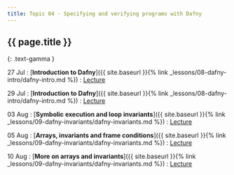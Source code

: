 ```yaml
---
title: Topic 04 - Specifying and verifying programs with Dafny
---
```


## {{ page.title }}
{: .text-gamma }

27 Jul
: [**Introduction to Dafny**]({{ site.baseurl }}{% link _lessons/08-dafny-intro/dafny-intro.md %})
  : [Lecture](https://youtu.be/8a1CsK5YqLc)

29 Jul
: [**Introduction to Dafny**]({{ site.baseurl }}{% link _lessons/08-dafny-intro/dafny-intro.md %})
  : [Lecture](https://youtu.be/hjILHtFgI1o)

03 Aug
: [**Symbolic execution and loop invariants**]({{ site.baseurl }}{% link _lessons/09-dafny-invariants/dafny-invariants.md %})
  : [Lecture](https://youtu.be/BVAUFQHVbjg)

05 Aug
: [**Arrays, invariants and frame conditions**]({{ site.baseurl }}{% link _lessons/09-dafny-invariants/dafny-invariants.md %})
  : [Lecture](https://youtu.be/e6VhUqn_aqA)

10 Aug
: [**More on arrays and invariants**]({{ site.baseurl }}{% link _lessons/09-dafny-invariants/dafny-invariants.md %})
  : [Lecture](https://youtu.be/JPOR5n4GH2M)
